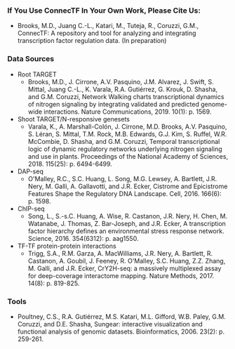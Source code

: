 ### If You Use ConnecTF In Your Own Work, Please Cite Us:

- Brooks, M.D., Juang C.-L., Katari, M., Tuteja, R., Coruzzi, G.M., ConnecTF: A repository and tool for analyzing and integrating transcription factor regulation data. (In preparation)

### Data Sources

- Root TARGET
    - Brooks, M.D., J. Cirrone, A.V. Pasquino, J.M. Alvarez, J. Swift, S. Mittal, Juang C.-L., K. Varala, R.A. Gutiérrez, G. Krouk, D. Shasha, and G.M. Coruzzi, Network Walking charts transcriptional dynamics of nitrogen signaling by integrating validated and predicted genome-wide interactions. Nature Communications, 2019. 10(1): p. 1569.
- Shoot TARGET/N-responsive genesets
    - Varala, K., A. Marshall-Colón, J. Cirrone, M.D. Brooks, A.V. Pasquino, S. Léran, S. Mittal, T.M. Rock, M.B. Edwards, G.J. Kim, S. Ruffel, W.R. McCombie, D. Shasha, and G.M. Coruzzi, Temporal transcriptional logic of dynamic regulatory networks underlying nitrogen signaling and use in plants. Proceedings of the National Academy of Sciences, 2018. 115(25): p. 6494-6499.
- DAP-seq
    - O'Malley, R.C., S.C. Huang, L. Song, M.G. Lewsey, A. Bartlett, J.R. Nery, M. Galli, A. Gallavotti, and J.R. Ecker, Cistrome and Epicistrome Features Shape the Regulatory DNA Landscape. Cell, 2016. 166(6): p. 1598.
- ChIP-seq
    - Song, L., S.-s.C. Huang, A. Wise, R. Castanon, J.R. Nery, H. Chen, M. Watanabe, J. Thomas, Z. Bar-Joseph, and J.R. Ecker, A transcription factor hierarchy defines an environmental stress response network. Science, 2016. 354(6312): p. aag1550.
- TF-TF protein-protein interactions
    - Trigg, S.A., R.M. Garza, A. MacWilliams, J.R. Nery, A. Bartlett, R. Castanon, A. Goubil, J. Feeney, R. O'Malley, S.C. Huang, Z.Z. Zhang, M. Galli, and J.R. Ecker, CrY2H-seq: a massively multiplexed assay for deep-coverage interactome mapping. Nature Methods, 2017. 14(8): p. 819-825.

### Tools

- Poultney, C.S., R.A. Gutiérrez, M.S. Katari, M.L. Gifford, W.B. Paley, G.M. Coruzzi, and D.E. Shasha, Sungear: interactive visualization and functional analysis of genomic datasets. Bioinformatics, 2006. 23(2): p. 259-261.
